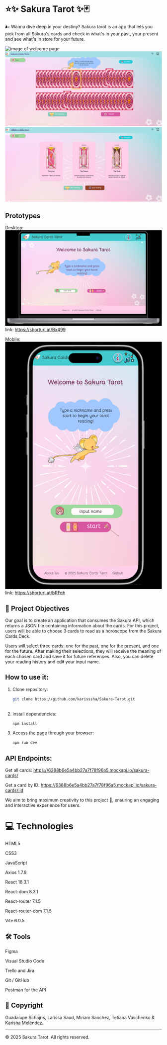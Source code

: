 # ⭐✨ Sakura Tarot ✨🃏

🌬️ Wanna dive deep in your destiny? Sakura tarot is an app that lets you pick from all Sakura's cards and check in what's in your past, your present and see what's in store for your future.

 ![image of welcome page](https://github.com/user-attachments/assets/bb215945-e328-48cb-8a1d-b517ea791822)
 ![image of Cards deck](image-2.png)
![Image of reading](image-1.png)


## Prototypes
Desktop:
![Prototype Deskptop](image-3.png)
link: https://shorturl.at/Bx499

Mobile:
![Prototype Mobile](image-4.png)
link: https://shorturl.at/bRFqh 


## 🌟 Project Objectives

Our goal is to create an application that consumes the Sakura API, which returns a JSON file containing information about the cards. For this project, users will be able to choose 3 cards to read as a horoscope from the Sakura Cards Deck.

Users will select three cards: one for the past, one for the present, and one for the future. After making their selections, they will receive the meaning of each chosen card and save it for future references. Also, you can delete your reading history and edit your input name.

## How to use it:

1. Clone repository:
   ```bash
   git clone https://github.com/karisssha/Sakura-Tarot.git
  
   ```
2. Install dependencies:
   ```bash
   npm install
   ```
   
3. Access the page through your browser:
   ```bash
   npm run dev


## API Endpoints:

Get all cards: https://6388b6e5a4bb27a7f78f96a5.mockapi.io/sakura-cards/

Get a card by ID: https://6388b6e5a4bb27a7f78f96a5.mockapi.io/sakura-cards/:id

We aim to bring maximum creativity to this project 💪, ensuring an engaging and interactive experience for users.

# 💻 Technologies

HTML5

CSS3

JavaScript

Axios 1.7.9 

React 18.3.1

React-dom 8.3.1

React-router 7.1.5

React-router-dom 7.1.5

Vite 6.0.5

## 🛠 Tools

Figma

Visual Studio Code

Trello and Jira

Git / GitHub

Postman for the API

## 📜 Copyright

Guadalupe Schajris, Larissa Saud, Miriam Sanchez, Tetiana Vaschenko & Karisha Meléndez.

---
© 2025 Sakura Tarot. All rights reserved.
